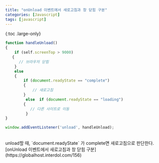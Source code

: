 ```yaml
---
title: "onUnload 이벤트에서 새로고침과 창 닫힘 구분"
categories: [Javascript]
tags: [javascript]
---
```


{:toc .large-only}

~~~js
function handleUnload()
{
    if (self.screenTop > 9000)
   {
      // 브라우저 닫힘
    }
    else
    {
        if (document.readyState == "complete")
        {
            // 새로고침
        }
         else  if (document.readyState == "loading")
        {
           // 다른 사이트로 이동
         }
}

window.addEventListener('unload', handleUnload);
~~~

<br/>
unload할 때, `document.readyState` 가 complete면 새로고침으로 판단한다.

<br/>
[onUnload 이벤트에서 새로고침과 창 닫힘 구분](https://globalhost.interdol.com/156)